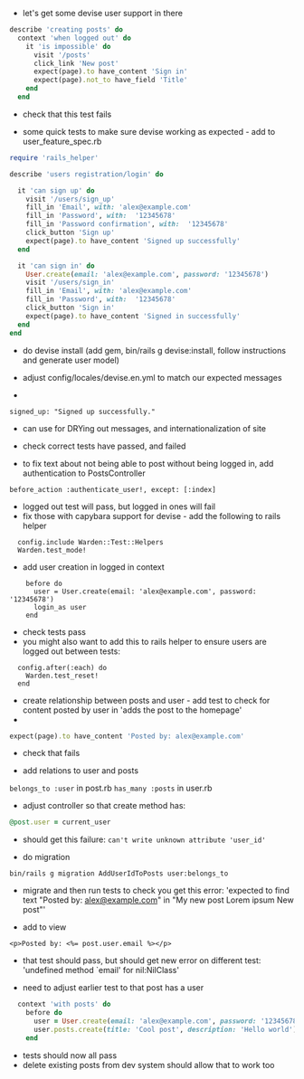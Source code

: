 * let's get some devise user support in there

```ruby
describe 'creating posts' do
  context 'when logged out' do
    it 'is impossible' do
      visit '/posts'
      click_link 'New post'
      expect(page).to have_content 'Sign in'
      expect(page).not_to have_field 'Title'
    end
  end
```

* check that this test fails

* some quick tests to make sure devise working as expected - add to user_feature_spec.rb

```ruby
require 'rails_helper'

describe 'users registration/login' do

  it 'can sign up' do
    visit '/users/sign_up'
    fill_in 'Email', with: 'alex@example.com'
    fill_in 'Password', with:  '12345678'    
    fill_in 'Password confirmation', with:  '12345678'
    click_button 'Sign up'
    expect(page).to have_content 'Signed up successfully'
  end

  it 'can sign in' do
    User.create(email: 'alex@example.com', password: '12345678')
    visit '/users/sign_in'
    fill_in 'Email', with: 'alex@example.com'
    fill_in 'Password', with:  '12345678'    
    click_button 'Sign in'
    expect(page).to have_content 'Signed in successfully'
  end
end
```

* do devise install (add gem, bin/rails g devise:install, follow instructions and generate user model)

* adjust config/locales/devise.en.yml to match our expected messages
* 
```
signed_up: "Signed up successfully."
```
* can use for DRYing out messages, and internationalization of site

* check correct tests have passed, and failed

* to fix text about not being able to post without being logged in, add authentication to PostsController

```
before_action :authenticate_user!, except: [:index]
```

* logged out test will pass, but logged in ones will fail
* fix those with capybara support for devise - add the following to rails helper
```
  config.include Warden::Test::Helpers
  Warden.test_mode!
```
* add user creation in logged in context
```
    before do
      user = User.create(email: 'alex@example.com', password: '12345678')
      login_as user
    end
```
* check tests pass
* you might also want to add this to rails helper to ensure users are logged out between tests:
```
  config.after(:each) do
    Warden.test_reset!
  end
```
* create relationship between posts and user - add test to check for content posted by user in 'adds the post to the homepage'
* 
```ruby
expect(page).to have_content 'Posted by: alex@example.com'
```

* check that fails

* add relations to user and posts

`belongs_to :user` in post.rb
`has_many :posts` in user.rb

* adjust controller so that create method has:

```ruby
@post.user = current_user
```

* should get this failure: `can't write unknown attribute 'user_id'`

* do migration

`bin/rails g migration AddUserIdToPosts user:belongs_to`

* migrate and then run tests to check you get this error:  'expected to find text "Posted by: alex@example.com" in "My new post Lorem ipsum New post"'

* add to view 
```
<p>Posted by: <%= post.user.email %></p>
```

* that test should pass, but should get new error on different test: 'undefined method `email' for nil:NilClass'

* need to adjust earlier test to that post has a user

```ruby
  context 'with posts' do
    before do
      user = User.create(email: 'alex@example.com', password: '12345678')
      user.posts.create(title: 'Cool post', description: 'Hello world') 
    end
```
* tests should now all pass
* delete existing posts from dev system should allow that to work too




















